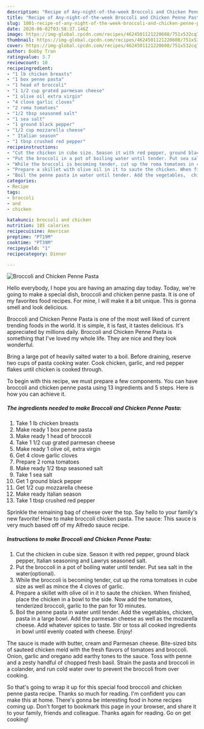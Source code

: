 ```yaml
---
description: "Recipe of Any-night-of-the-week Broccoli and Chicken Penne Pasta"
title: "Recipe of Any-night-of-the-week Broccoli and Chicken Penne Pasta"
slug: 1001-recipe-of-any-night-of-the-week-broccoli-and-chicken-penne-pasta
date: 2020-06-02T03:58:37.146Z
image: https://img-global.cpcdn.com/recipes/4624501121220608/751x532cq70/broccoli-and-chicken-penne-pasta-recipe-main-photo.jpg
thumbnail: https://img-global.cpcdn.com/recipes/4624501121220608/751x532cq70/broccoli-and-chicken-penne-pasta-recipe-main-photo.jpg
cover: https://img-global.cpcdn.com/recipes/4624501121220608/751x532cq70/broccoli-and-chicken-penne-pasta-recipe-main-photo.jpg
author: Bobby Tran
ratingvalue: 3.7
reviewcount: 10
recipeingredient:
- "1 lb chicken breasts"
- "1 box penne pasta"
- "1 head of broccoli"
- "1 1/2 cup grated parmesan cheese"
- "1 olive oil extra virgin"
- "4 clove garlic cloves"
- "2 roma tomatoes"
- "1/2 tbsp seasoned salt"
- "1 sea salt"
- "1 ground black pepper"
- "1/2 cup mozzarella cheese"
- " Italian season"
- "1 tbsp crushed red pepper"
recipeinstructions:
- "Cut the chicken in cube size. Season it with red pepper, ground black pepper, Italian seasoning and Lawrys seasoned salt."
- "Put the broccoli in a pot of boiling water until tender. Put sea salt in the water(optional)."
- "While the broccoli is becoming tender, cut up the roma tomatoes in cube size as well as mince the 4 cloves of garlic."
- "Prepare a skillet with olive oil in it to saute the chicken. When finished, place the chicken in a bowl to the side. Now add the tomatoes, tenderized broccoli, garlic to the pan for 10 minutes."
- "Boil the penne pasta in water until tender. Add the vegetables,  chicken, pasta in a large bowl. Add the parmesan cheese as well as the mozarella cheese. Add whatever spices to taste. Stir or toss all cooked ingredients in bowl until evenly coated with cheese. Enjoy!"
categories:
- Recipe
tags:
- broccoli
- and
- chicken

katakunci: broccoli and chicken 
nutrition: 185 calories
recipecuisine: American
preptime: "PT19M"
cooktime: "PT39M"
recipeyield: "1"
recipecategory: Dinner

---
```



![Broccoli and Chicken Penne Pasta](https://img-global.cpcdn.com/recipes/4624501121220608/751x532cq70/broccoli-and-chicken-penne-pasta-recipe-main-photo.jpg)

Hello everybody, I hope you are having an amazing day today. Today, we're going to make a special dish, broccoli and chicken penne pasta. It is one of my favorites food recipes. For mine, I will make it a bit unique. This is gonna smell and look delicious.

Broccoli and Chicken Penne Pasta is one of the most well liked of current trending foods in the world. It is simple, it is fast, it tastes delicious. It's appreciated by millions daily. Broccoli and Chicken Penne Pasta is something that I've loved my whole life. They are nice and they look wonderful.

Bring a large pot of heavily salted water to a boil. Before draining, reserve two cups of pasta cooking water. Cook chicken, garlic, and red pepper flakes until chicken is cooked through.


To begin with this recipe, we must prepare a few components. You can have broccoli and chicken penne pasta using 13 ingredients and 5 steps. Here is how you can achieve it.

<!--inarticleads1-->

##### The ingredients needed to make Broccoli and Chicken Penne Pasta:

1. Take 1 lb chicken breasts
1. Make ready 1 box penne pasta
1. Make ready 1 head of broccoli
1. Take 1 1/2 cup grated parmesan cheese
1. Make ready 1 olive oil, extra virgin
1. Get 4 clove garlic cloves
1. Prepare 2 roma tomatoes
1. Make ready 1/2 tbsp seasoned salt
1. Take 1 sea salt
1. Get 1 ground black pepper
1. Get 1/2 cup mozzarella cheese
1. Make ready  Italian season
1. Take 1 tbsp crushed red pepper


Sprinkle the remaining bag of cheese over the top. Say hello to your family&#39;s new favorite! How to make broccoli chicken pasta. The sauce: This sauce is very much based off of my Alfredo sauce recipe. 

<!--inarticleads2-->

##### Instructions to make Broccoli and Chicken Penne Pasta:

1. Cut the chicken in cube size. Season it with red pepper, ground black pepper, Italian seasoning and Lawrys seasoned salt.
1. Put the broccoli in a pot of boiling water until tender. Put sea salt in the water(optional).
1. While the broccoli is becoming tender, cut up the roma tomatoes in cube size as well as mince the 4 cloves of garlic.
1. Prepare a skillet with olive oil in it to saute the chicken. When finished, place the chicken in a bowl to the side. Now add the tomatoes, tenderized broccoli, garlic to the pan for 10 minutes.
1. Boil the penne pasta in water until tender. Add the vegetables,  chicken, pasta in a large bowl. Add the parmesan cheese as well as the mozarella cheese. Add whatever spices to taste. Stir or toss all cooked ingredients in bowl until evenly coated with cheese. Enjoy!


The sauce is made with butter, cream and Parmesan cheese. Bite-sized bits of sauteed chicken meld with the fresh flavors of tomatoes and broccoli. Onion, garlic and oregano add earthy tones to the sauce. Toss with penne and a zesty handful of chopped fresh basil. Strain the pasta and broccoli in a colander, and run cold water over to prevent the broccoli from over cooking. 

So that's going to wrap it up for this special food broccoli and chicken penne pasta recipe. Thanks so much for reading. I'm confident you can make this at home. There's gonna be interesting food in home recipes coming up. Don't forget to bookmark this page in your browser, and share it to your family, friends and colleague. Thanks again for reading. Go on get cooking!
